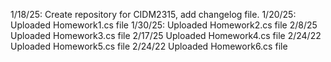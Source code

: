 1/18/25: Create repository for CIDM2315, add changelog file.
1/20/25: Uploaded Homework1.cs file
1/30/25: Uploaded Homework2.cs file
2/8/25  Uploaded Homework3.cs file
2/17/25 Uploaded Homework4.cs file
2/24/22 Uploaded Homework5.cs file
2/24/22 Uploaded Homework6.cs file
